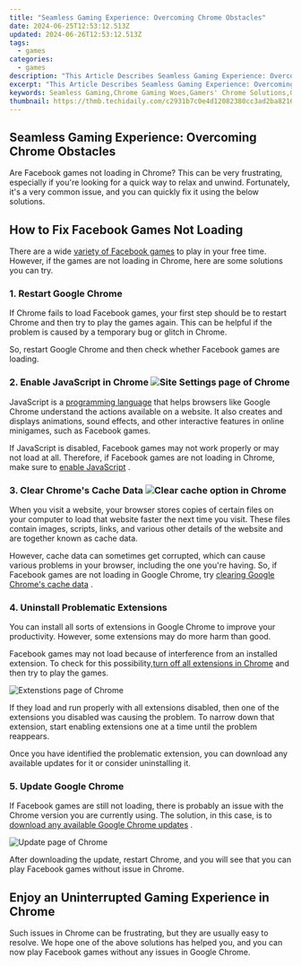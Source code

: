 ```yaml
---
title: "Seamless Gaming Experience: Overcoming Chrome Obstacles"
date: 2024-06-25T12:53:12.513Z
updated: 2024-06-26T12:53:12.513Z
tags:
  - games
categories:
  - games
description: "This Article Describes Seamless Gaming Experience: Overcoming Chrome Obstacles"
excerpt: "This Article Describes Seamless Gaming Experience: Overcoming Chrome Obstacles"
keywords: Seamless Gaming,Chrome Gaming Woes,Gamers' Chrome Solutions,Gaming Without Glitches,Browser Free Gaming,Eradicate Gaming Issues,Optimal Browsing for Games
thumbnail: https://thmb.techidaily.com/c2931b7c0e4d12082380cc3ad2ba8216e12e1526e01d0d5b5d3b87f43d01c2dd.jpg
---
```


## Seamless Gaming Experience: Overcoming Chrome Obstacles

 Are Facebook games not loading in Chrome? This can be very frustrating, especially if you're looking for a quick way to relax and unwind. Fortunately, it's a very common issue, and you can quickly fix it using the below solutions.

## How to Fix Facebook Games Not Loading

 There are a wide [variety of Facebook games](https://www.makeuseof.com/tag/facebook-instant-games/) to play in your free time. However, if the games are not loading in Chrome, here are some solutions you can try.

### 1\. Restart Google Chrome

 If Chrome fails to load Facebook games, your first step should be to restart Chrome and then try to play the games again. This can be helpful if the problem is caused by a temporary bug or glitch in Chrome.

 So, restart Google Chrome and then check whether Facebook games are loading.

### 2\. Enable JavaScript in Chrome ![Site Settings page of Chrome](https://static1.makeuseofimages.com/wordpress/wp-content/uploads/2023/10/site-settings-page.jpg)

 JavaScript is a [programming language](https://www.makeuseof.com/programming-language-different-types/) that helps browsers like Google Chrome understand the actions available on a website. It also creates and displays animations, sound effects, and other interactive features in online minigames, such as Facebook games.

 If JavaScript is disabled, Facebook games may not work properly or may not load at all. Therefore, if Facebook games are not loading in Chrome, make sure to [enable JavaScript](https://www.makeuseof.com/how-to-enable-javascript-chrome/) .

### 3\. Clear Chrome's Cache Data ![Clear cache option in Chrome](https://static1.makeuseofimages.com/wordpress/wp-content/uploads/2023/10/clear-cache-option.jpg)

 When you visit a website, your browser stores copies of certain files on your computer to load that website faster the next time you visit. These files contain images, scripts, links, and various other details of the website and are together known as cache data.

 However, cache data can sometimes get corrupted, which can cause various problems in your browser, including the one you're having. So, if Facebook games are not loading in Google Chrome, try [clearing Google Chrome's cache data](https://www.makeuseof.com/how-to-clear-cookies-cache-in-chrome/) .

### 4\. Uninstall Problematic Extensions

 You can install all sorts of extensions in Google Chrome to improve your productivity. However, some extensions may do more harm than good.

 Facebook games may not load because of interference from an installed extension. To check for this possibility,[turn off all extensions in Chrome](https://www.makeuseof.com/tag/how-to-clean-up-your-browser-extensions-the-easy-way/) and then try to play the games.

![Extenstions page of Chrome](https://static1.makeuseofimages.com/wordpress/wp-content/uploads/2023/10/extenstions-page.jpg)

 If they load and run properly with all extensions disabled, then one of the extensions you disabled was causing the problem. To narrow down that extension, start enabling extensions one at a time until the problem reappears.

 Once you have identified the problematic extension, you can download any available updates for it or consider uninstalling it.

### 5\. Update Google Chrome

 If Facebook games are still not loading, there is probably an issue with the Chrome version you are currently using. The solution, in this case, is to [download any available Google Chrome updates](https://www.makeuseof.com/how-to-update-chrome-firefox-edge-desktop-mobile/) .

![Update page of Chrome](https://static1.makeuseofimages.com/wordpress/wp-content/uploads/2023/10/update-page.jpg)

 After downloading the update, restart Chrome, and you will see that you can play Facebook games without issue in Chrome.

## Enjoy an Uninterrupted Gaming Experience in Chrome

 Such issues in Chrome can be frustrating, but they are usually easy to resolve. We hope one of the above solutions has helped you, and you can now play Facebook games without any issues in Google Chrome.


<ins class="adsbygoogle"
     style="display:block"
     data-ad-format="autorelaxed"
     data-ad-client="ca-pub-7571918770474297"
     data-ad-slot="1223367746"></ins>



<ins class="adsbygoogle"
     style="display:block"
     data-ad-client="ca-pub-7571918770474297"
     data-ad-slot="8358498916"
     data-ad-format="auto"
     data-full-width-responsive="true"></ins>


